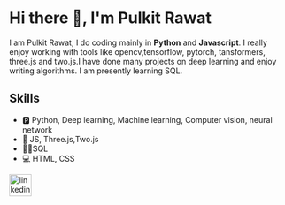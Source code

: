 # Hi there 👋, I'm Pulkit Rawat

I am Pulkit Rawat, I do coding mainly in **Python** and **Javascript**. I really enjoy working with tools like opencv,tensorflow, pytorch, tansformers, three.js and two.js.I have done many projects on deep learning and enjoy writing algorithms. I am presently learning SQL.
<!--![GitHub stats](https://github-readme-stats.vercel.app/api?username=PulkitRawat&show_icons=true)--> 
## Skills 
* 🅿️ Python, Deep learning, Machine learning, Computer vision, neural network
* 🤳 JS, Three.js,Two.js
* 👨‍💻SQL
* 💻 HTML, CSS

[<img src='https://cdn.jsdelivr.net/npm/simple-icons@3.0.1/icons/linkedin.svg' alt='linkedin' height='40'>](https://www.linkedin.com/in/pulkit-rawat-ba554b26a/)  


